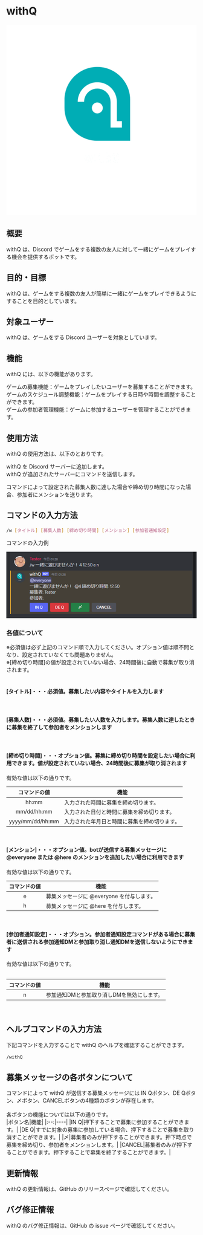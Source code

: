 # withQ

![Alt text](assets/icon/logo_transparent.png)

## 概要

withQ は、Discord でゲームをする複数の友人に対して一緒にゲームをプレイする機会を提供するボットです。</br>

## 目的・目標

withQ は、ゲームをする複数の友人が簡単に一緒にゲームをプレイできるようにすることを目的としています。</br>

## 対象ユーザー

withQ は、ゲームをする Discord ユーザーを対象としています。</br>

## 機能

withQ には、以下の機能があります。

ゲームの募集機能：ゲームをプレイしたいユーザーを募集することができます。</br>
ゲームのスケジュール調整機能：ゲームをプレイする日時や時間を調整することができます。</br>
ゲームの参加者管理機能：ゲームに参加するユーザーを管理することができます。</br>

## 使用方法

withQ の使用方法は、以下のとおりです。</br>

withQ を Discord サーバーに追加します。</br>
withQ が追加されたサーバーにコマンドを送信します。</br>

コマンドによって設定された募集人数に達した場合や締め切り時間になった場合、参加者にメンションを送ります。

## コマンドの入力方法

```bash
/w [タイトル] [募集人数] [締め切り時間] [メンション] [参加者通知設定]
```

コマンドの入力例

![Alt text](assets/command_example.png)

### 各値について

※必須値は必ず上記のコマンド順で入力してください。オプション値は順不問となり、設定されていなくても問題ありません。</br>
※[締め切り時間]の値が設定されていない場合、24時間後に自動で募集が取り消されます。</br>
</br>

#### [タイトル]・・・必須値。募集したい内容やタイトルを入力します

</br>

#### [募集人数]・・・必須値。募集したい人数を入力します。募集人数に達したときに募集を終了して参加者をメンションします

</br>

#### [締め切り時間]・・・オプション値。募集に締め切り時間を設定したい場合に利用できます。値が設定されていない場合、24時間後に募集が取り消されます

有効な値は以下の通りです。</br>

|コマンドの値|機能|
|:--:|----|
|hh:mm|入力された時間に募集を締め切ります。|
|mm/dd/hh:mm|入力された日付と時間に募集を締め切ります。|
|yyyy/mm/dd/hh:mm|入力された年月日と時間に募集を締め切ります。|
</br>

#### [メンション]・・・オプション値。botが送信する募集メッセージに @everyone または @here のメンションを追加したい場合に利用できます

有効な値は以下の通りです。</br>

|コマンドの値|機能|
|:--:|----|
|e|募集メッセージに @everyone を付与します。|
|h|募集メッセージに @here を付与します。|

</br>

#### [参加者通知設定]・・・オプション。参加者通知設定コマンドがある場合に募集者に送信される参加通知DMと参加取り消し通知DMを送信しないようにできます

有効な値は以下の通りです。</br>
</br>

|コマンドの値|機能|
|:--:|----|
|n|参加通知DMと参加取り消しDMを無効にします。|
</br>

## ヘルプコマンドの入力方法

下記コマンドを入力することで withQ のヘルプを確認することができます。

```bash
/withQ
```

## 募集メッセージの各ボタンについて

コマンドによって withQ が送信する募集メッセージには IN Qボタン、DE Qボタン、〆ボタン、CANCELボタンの4種類のボタンが存在します。</br>
</br>
各ボタンの機能については以下の通りです。</br>
|ボタン名|機能|
|:--:|----|
|IN Q|押下することで募集に参加することができます。|
|DE Q|すでに対象の募集に参加している場合、押下することで募集を取り消すことができます。|
|〆|募集者のみが押下することができます。押下時点で募集を締め切り、参加者をメンションします。|
|CANCEL|募集者のみが押下することができます。押下することで募集を終了することができます。|

## 更新情報

withQ の更新情報は、GitHub のリリースページで確認してください。</br>

## バグ修正情報

withQ のバグ修正情報は、GitHub の issue ページで確認してください。</br>
